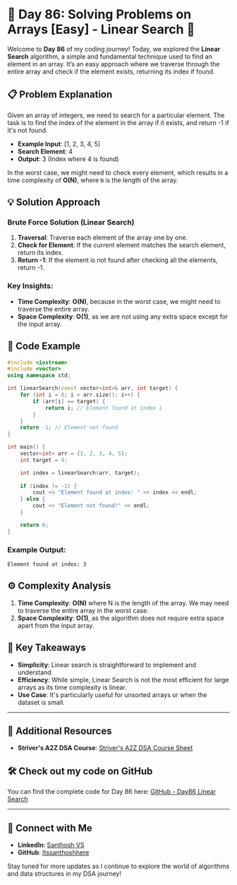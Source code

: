 # 🚀 Day 86: Solving Problems on Arrays [Easy] - Linear Search 🚀

Welcome to **Day 86** of my coding journey! Today, we explored the **Linear Search** algorithm, a simple and fundamental technique used to find an element in an array. It’s an easy approach where we traverse through the entire array and check if the element exists, returning its index if found.

## 📋 Problem Explanation

Given an array of integers, we need to search for a particular element. The task is to find the index of the element in the array if it exists, and return -1 if it's not found.

- **Example Input**: [1, 2, 3, 4, 5]
- **Search Element**: 4
- **Output**: 3 (Index where 4 is found)

In the worst case, we might need to check every element, which results in a time complexity of **O(N)**, where `N` is the length of the array.

## 💡 Solution Approach

### Brute Force Solution (Linear Search)
1. **Traversal**: Traverse each element of the array one by one.
2. **Check for Element**: If the current element matches the search element, return its index.
3. **Return -1**: If the element is not found after checking all the elements, return -1.

### Key Insights:
- **Time Complexity**: **O(N)**, because in the worst case, we might need to traverse the entire array.
- **Space Complexity**: **O(1)**, as we are not using any extra space except for the input array.

## 📌 Code Example

```cpp
#include <iostream>
#include <vector>
using namespace std;

int linearSearch(const vector<int>& arr, int target) {
    for (int i = 0; i < arr.size(); i++) {
        if (arr[i] == target) {
            return i; // Element found at index i
        }
    }
    return -1; // Element not found
}

int main() {
    vector<int> arr = {1, 2, 3, 4, 5};
    int target = 4;

    int index = linearSearch(arr, target);
    
    if (index != -1) {
        cout << "Element found at index: " << index << endl;
    } else {
        cout << "Element not found!" << endl;
    }

    return 0;
}
```

### Example Output:
```
Element found at index: 3
```

## ⚙️ Complexity Analysis

1. **Time Complexity**: **O(N)** where N is the length of the array. We may need to traverse the entire array in the worst case.
2. **Space Complexity**: **O(1)**, as the algorithm does not require extra space apart from the input array.

## 🧩 Key Takeaways

- **Simplicity**: Linear search is straightforward to implement and understand.
- **Efficiency**: While simple, Linear Search is not the most efficient for large arrays as its time complexity is linear.
- **Use Case**: It's particularly useful for unsorted arrays or when the dataset is small.

---

## 🔗 Additional Resources
- **Striver's A2Z DSA Course**: [Striver's A2Z DSA Course Sheet](https://takeuforward.org/strivers-a2z-dsa-course/strivers-a2z-dsa-course-sheet-2)

## 🛠️ Check out my code on GitHub
You can find the complete code for Day 86 here: [GitHub - Day86 Linear Search](https://github.com/Itssanthoshhere/Data-Structures-and-Algorithms/blob/main/C%2B%2B%20with%20DSA-learning-journey/Day86%20-%20Solve%20Problems%20on%20Arrays%20%5BEasy%5D%20-%20Linear%20Search/Linear_Search.cpp)

---

## 🔗 Connect with Me
- **LinkedIn**: [Santhosh VS](https://www.linkedin.com/in/thesanthoshvs/)
- **GitHub**: [Itssanthoshhere](https://github.com/Itssanthoshhere)

Stay tuned for more updates as I continue to explore the world of algorithms and data structures in my DSA journey!
